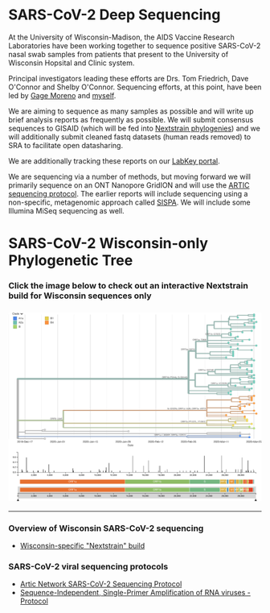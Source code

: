# SARS-CoV-2 Deep Sequencing 

At the University of Wisconsin-Madison, the AIDS Vaccine Research Laboratories have been working together to sequence positive SARS-CoV-2 nasal swab samples from patients that present to the University of Wisconsin Hopsital and Clinic system.

Principal investigators leading these efforts are Drs. Tom Friedrich, Dave O'Connor and Shelby O'Connor. Sequencing efforts, at this point, have been led by [Gage Moreno](https://twitter.com/GageKMoreno) and [myself](https://twitter.com/KATarinambraun). 

We are aiming to sequence as many samples as possible and will write up brief analysis reports as frequently as possible. We will submit consensus sequences to GISAID (which will be fed into [Nextstrain phylogenies](https://nextstrain.org/ncov)) and we will additionally submit cleaned fastq datasets (human reads removed) to SRA to facilitate open datasharing. 

We are additionally tracking these reports on our [LabKey portal](https://openresearch.labkey.com/wiki/ZEST/Ncov/page.view?name=sars-cov-2-sequencing). 

We are sequencing via a number of methods, but moving forward we will primarily sequence on an ONT Nanopore GridION and will use the [ARTIC sequencing protocol](https://artic.network/ncov-2019). The earlier reports will include sequencing using a non-specific, metagenomic approach called [SISPA](https://www.protocols.io/view/sequence-independent-single-primer-amplification-o-bb3miqk6). We will include some Illumina MiSeq sequencing as well. 

<div class="labkey-wiki">
<div class="lk-markdown-container">
<h1>SARS-CoV-2 Wisconsin-only Phylogenetic Tree</h1>  
<h3> Click the image below to check out an interactive Nextstrain build for Wisconsin sequences only <h3>
<p><img src="nextstrain_wi_only_2020-04-14.png" alt="" width="1100" usemap="#image-map" /> <map name="image-map"> 
<area title="WI NextStrain build" shape="rect" coords="9,3563,4801,4" href="http://35.226.31.45/ncov/2020-04-14?branchLabel=aa&amp;c=clade_membership" alt="WI NextStrain build" target="" /> </map></p>
<hr />
<h3>Overview of Wisconsin SARS-CoV-2 sequencing</h3>
<ul>
<li><a href="http://35.226.31.45/ncov/2020-04-14?branchLabel=aa&amp;c=clade_membership">Wisconsin-specific "Nextstrain" build</a></li>
</ul>
<h3>SARS-CoV-2 viral sequencing protocols</h3>
<ul>
<li><a href="https://www.protocols.io/view/ncov-2019-sequencing-protocol-bbmuik6w">Artic Network SARS-CoV-2 Sequencing Protocol</a></li>
<li><a href="https://docs.google.com/document/d/1bUzlTXuaEzJ-vagLUwr0GsdhJWP6Gclg45D_vUjuUBA/edit?usp=sharing">Sequence-Independent, Single-Primer Amplification of RNA viruses - Protocol</a></li>
</ul>
</div>
</div>
